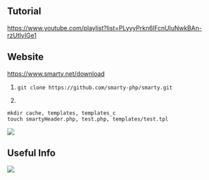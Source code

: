 ## Tutorial
https://www.youtube.com/playlist?list=PLyyyPrkn6lFcnUIuNwkBAn-rzUtIyIGe1

## Website
https://www.smarty.net/download

1. `git clone https://github.com/smarty-php/smarty.git`

2.
```
mkdir cache, templates, templates_c
touch smartyHeader.php, test.php, templates/test.tpl
```

![](https://github.com/atabegruslan/Others/blob/master/Illustrations/templating/smarty/test_result.png)

## Useful Info

![](https://github.com/atabegruslan/Others/blob/master/Illustrations/templating/smarty/lec_slide_1.png)
